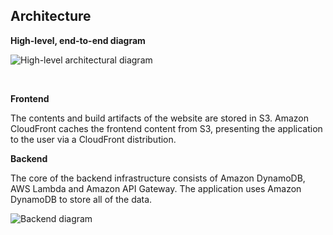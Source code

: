 ## Architecture


**High-level, end-to-end diagram**

![High-level architectural diagram](Diagrams/ArchDiagram.png)

&nbsp;

**Frontend**

The contents and build artifacts of the website are stored in S3. Amazon CloudFront caches the frontend content from S3, presenting the application to the user via a CloudFront distribution.

**Backend**

The core of the backend infrastructure consists of Amazon DynamoDB, AWS Lambda and Amazon API Gateway. The application uses Amazon DynamoDB to store all of the data. 

![Backend diagram](Diagrams/BackendDiagram.png)
